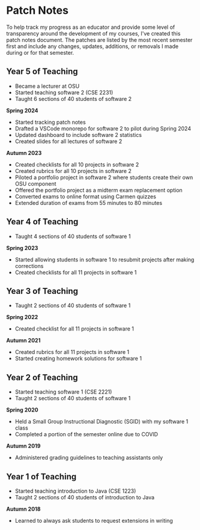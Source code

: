 # Patch Notes

To help track my progress as an educator and provide some
level of transparency around the development of my courses,
I've created this patch notes document. The patches are listed
by the most recent semester first and include any changes,
updates, additions, or removals I made during or for that semester.

## Year 5 of Teaching

- Became a lecturer at OSU
- Started teaching software 2 (CSE 2231)
- Taught 6 sections of 40 students of software 2

**Spring 2024**

- Started tracking patch notes
- Drafted a VSCode monorepo for software 2 to pilot during Spring 2024
- Updated dashboard to include software 2 statistics
- Created slides for all lectures of software 2

**Autumn 2023**

- Created checklists for all 10 projects in software 2
- Created rubrics for all 10 projects in software 2
- Piloted a portfolio project in software 2 where students create their own OSU component
- Offered the portfolio project as a midterm exam replacement option
- Converted exams to online format using Carmen quizzes
- Extended duration of exams from 55 minutes to 80 minutes

## Year 4 of Teaching

- Taught 4 sections of 40 students of software 1

**Spring 2023**

- Started allowing students in software 1 to resubmit projects after making corrections
- Created checklists for all 11 projects in software 1

## Year 3 of Teaching

- Taught 2 sections of 40 students of software 1

**Spring 2022**

- Created checklist for all 11 projects in software 1

**Autumn 2021**

- Created rubrics for all 11 projects in software 1
- Started creating homework solutions for software 1

## Year 2 of Teaching

- Started teaching software 1 (CSE 2221)
- Taught 2 sections of 40 students of software 1

**Spring 2020**

- Held a Small Group Instructional Diagnostic (SGID) with my software 1 class
- Completed a portion of the semester online due to COVID

**Autumn 2019**

- Administered grading guidelines to teaching assistants only

## Year 1 of Teaching

- Started teaching introduction to Java (CSE 1223)
- Taught 2 sections of 40 students of introduction to Java

**Autumn 2018**

- Learned to always ask students to request extensions in writing
